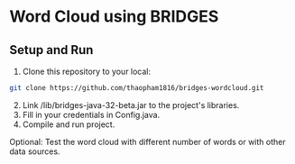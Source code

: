 # Word Cloud using BRIDGES

## Setup and Run

1. Clone this repository to your local:
```bash
git clone https://github.com/thaopham1816/bridges-wordcloud.git
```
2. Link /lib/bridges-java-32-beta.jar to the project's libraries.
3. Fill in your credentials in Config.java.
4. Compile and run project.

Optional: Test the word cloud with different number of words or with other data sources.
